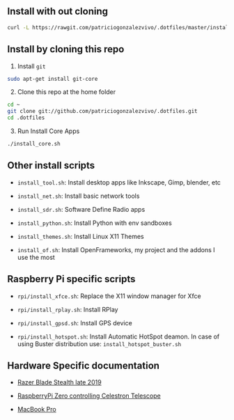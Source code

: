 
## Install with out cloning

```bash
curl -L https://rawgit.com/patriciogonzalezvivo/.dotfiles/master/install_core.sh | bash   
```

## Install by cloning this repo

1. Install `git` 

```bash
sudo apt-get install git-core
```

2. Clone this repo at the home folder

```bash
cd ~  
git clone git://github.com/patriciogonzalezvivo/.dotfiles.git
cd .dotfiles
```

3. Run Install Core Apps

```bash
./install_core.sh
```

## Other install scripts

* `install_tool.sh`: Install desktop apps like Inkscape, Gimp, blender, etc

* `install_net.sh`: Install basic network tools

* `install_sdr.sh`: Software Define Radio apps

* `install_python.sh`: Install Python with env sandboxes

* `install_themes.sh`: Install Linux X11 Themes

* `install_of.sh`: Install OpenFrameworks, my project and the addons I use the most


## Raspberry Pi specific scripts

* `rpi/install_xfce.sh`: Replace the X11 window manager for Xfce

* `rpi/install_rplay.sh`: Install RPlay

* `rpi/install_gpsd.sh`: Install GPS device

* `rpi/install_hotspot.sh`: Install Automatic HotSpot deamon. In case of using Buster distribution use: `install_hotspot_buster.sh`

## Hardware Specific documentation

* [Razer Blade Stealth late 2019](doc/razer_blade_stealth_2019.md)

* [RaspberryPi Zero controlling Celestron Telescope](doc/Rpi_zero_telescope.md)

* [MacBook Pro](doc/mac_book_pro.md)


